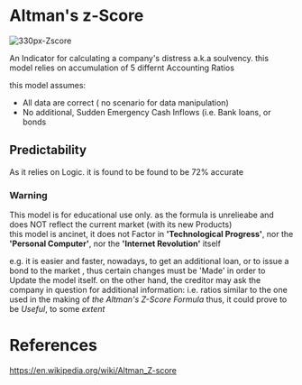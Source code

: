 # Altman's z-Score 

![330px-Zscore](https://user-images.githubusercontent.com/20923018/144329325-06c5f0ae-5c47-49c6-93e6-bae7d1eea3e3.jpg)

An Indicator for calculating a company's distress a.k.a soulvency. 
this model relies on accumulation of  5 differnt Accounting Ratios 


this model assumes:
-  All data are correct ( no scenario for data manipulation) 
-  No additional, Sudden Emergency Cash Inflows (i.e. Bank loans, or bonds 

## Predictability 
As it relies on Logic. it is found to be found to be 72% accurate

###  Warning 
This model is for educational use only.
as the formula is unrelieabe and does NOT reflect the current market (with its new Products)  
this model is ancinet, it does not Factor in **'Technological Progress'**, nor the **'Personal Computer'**, nor the **'Internet Revolution'** itself

e.g. it is easier and faster, nowadays, to get an additional loan, or to issue a bond to the market , thus certain changes must be 'Made' in order to Update the model itself.
on the other hand, the creditor may ask the company in question for additional information: i.e. ratios similar to the one used in the making of _the Altman's Z-Score Formula_
thus, it could prove to be _Useful_, to some _extent_
# References
https://en.wikipedia.org/wiki/Altman_Z-score
